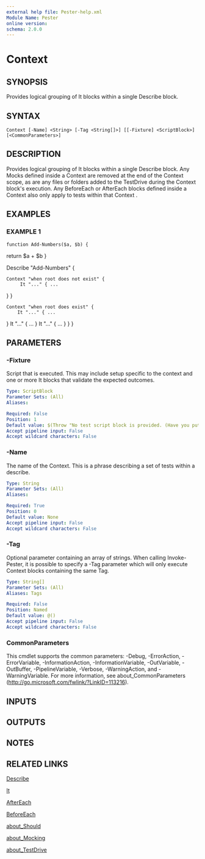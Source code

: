 ```yaml
---
external help file: Pester-help.xml
Module Name: Pester
online version:
schema: 2.0.0
---
```


# Context

## SYNOPSIS

Provides logical grouping of It blocks within a single Describe block.

## SYNTAX

```
Context [-Name] <String> [-Tag <String[]>] [[-Fixture] <ScriptBlock>] [<CommonParameters>]
```

## DESCRIPTION

Provides logical grouping of It blocks within a single Describe block.
Any Mocks defined inside a Context are removed at the end of the Context scope,
as are any files or folders added to the TestDrive during the Context block's
execution.
Any BeforeEach or AfterEach blocks defined inside a Context also only
apply to tests within that Context .

## EXAMPLES

### EXAMPLE 1

```
function Add-Numbers($a, $b) {
```

return $a + $b
}

Describe "Add-Numbers" {

    Context "when root does not exist" {
         It "..." { ...

}
}

    Context "when root does exist" {
        It "..." { ...

}
It "..." { ...
}
It "..." { ...
}
}
}

## PARAMETERS

### -Fixture

Script that is executed.
This may include setup specific to the context
and one or more It blocks that validate the expected outcomes.

```yaml
Type: ScriptBlock
Parameter Sets: (All)
Aliases:

Required: False
Position: 1
Default value: $(Throw "No test script block is provided. (Have you put the open curly brace on the next line?)")
Accept pipeline input: False
Accept wildcard characters: False
```

### -Name

The name of the Context.
This is a phrase describing a set of tests within a describe.

```yaml
Type: String
Parameter Sets: (All)
Aliases:

Required: True
Position: 0
Default value: None
Accept pipeline input: False
Accept wildcard characters: False
```

### -Tag

Optional parameter containing an array of strings.
When calling Invoke-Pester,
it is possible to specify a -Tag parameter which will only execute Context blocks
containing the same Tag.

```yaml
Type: String[]
Parameter Sets: (All)
Aliases: Tags

Required: False
Position: Named
Default value: @()
Accept pipeline input: False
Accept wildcard characters: False
```

### CommonParameters
This cmdlet supports the common parameters: -Debug, -ErrorAction, -ErrorVariable, -InformationAction, -InformationVariable, -OutVariable, -OutBuffer, -PipelineVariable, -Verbose, -WarningAction, and -WarningVariable. For more information, see about_CommonParameters (http://go.microsoft.com/fwlink/?LinkID=113216).

## INPUTS

## OUTPUTS

## NOTES

## RELATED LINKS

[Describe](Describe.md)

[It](It.md)

[AfterEach](AfterEach.md)

[BeforeEach](BeforeEach.md)

[about_Should](about_Should.md)

[about_Mocking](about_Mocking.md)

[about_TestDrive](about_TestDrive.md)
